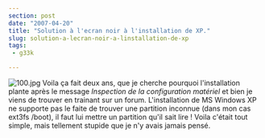 ```yaml
---
section: post
date: "2007-04-20"
title: "Solution à l'ecran noir à l'installation de XP."
slug: solution-a-lecran-noir-a-linstallation-de-xp
tags:
 - g33k

---
```


![100.jpg](/public/images/.100_sq.jpg) Voila ça fait deux ans, que je cherche pourquoi l'installation plante après le message _Inspection de la configuration matériel_ et bien je viens de trouver en trainant sur un forum. L'installation de MS Windows XP ne supporte pas le faite de trouver une partition inconnue (dans mon cas ext3fs /boot), il faut lui mettre un partition qu'il sait lire ! Voila c'était tout simple, mais tellement stupide que je n'y avais jamais pensé.
